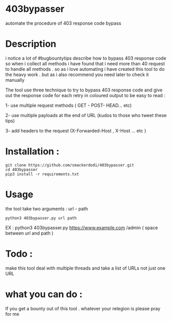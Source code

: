 # 403bypasser
automate the procedure of 403 response code bypass
# Description 
i notice a lot of #bugbountytips describe how to bypass 403 response code so when i collect all methods i have found that i need more than 40 request to handle all methods . so as i love automating i have created this tool to do the heavy work . but as i also recommend you need later to check it manually 

The tool use three technique to try to bypass 403 response code and give out the response code for each retry in coloured output to be easy to read :

1- use multiple request methods ( GET - POST- HEAD... etc)

2- use multiple payloads at the end of URL (kudos to those who tweet these tips)

3- add headers to the request (X-Forwarded-Host , X-Host ... etc )

# Installation :
```
git clone https://github.com/smackerdodi/403bypasser.git
cd 403bypasser
pip3 install -r requirements.txt
```

# Usage 

the tool take two arguments : url - path 

`python3 403bypasser.py url path`

EX : python3 403bypasser.py https://www.example.com /admin ( space between url and path )

# Todo :

make this tool deal with multiple threads and take a list of URLs not just one URL 

# what you can do :

If you get a bounty out of this tool . whatever your relegion is please pray for me 
